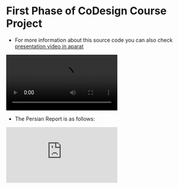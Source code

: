# First Phase of CoDesign Course Project

- For more information about this source code you can also check [presentation video in aparat ](https://www.aparat.com/v/C9bAU)

![](https://as9.cdn.asset.aparat.com/aparat-video/16bf2786ccbf306d968768eac20d4e9b22351271-720p.mp4)

- The Persian Report is as follows:

![](https://github.com/gholinejad/COD_Phase1/Report/COD_Pj_Phase1_Report_953220072.pdf)



